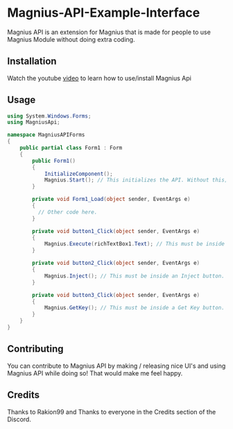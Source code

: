 # Magnius-API-Example-Interface

Magnius API is an extension for Magnius that is made for people to use Magnius Module without doing extra coding.

## Installation

Watch the youtube [video](https://www.youtube.com/watch?v=mjMsRpTwDbQ) to learn how to use/install Magnius Api

## Usage

```cs
using System.Windows.Forms;
using MagniusApi;

namespace MagniusAPIForms
{
    public partial class Form1 : Form
    {
        public Form1()
        {
            InitializeComponent();
            Magnius.Start(); // This initializes the API. Without this; you cannot use Magnius API.
        }

        private void Form1_Load(object sender, EventArgs e)
        {
          // Other code here.
        }

        private void button1_Click(object sender, EventArgs e)
        {
            Magnius.Execute(richTextBox1.Text); // This must be inside an Execute button. It'll execute whatever is inside your text box. (NOTE: change 'richTextBox1' to your own text editor.)
        }

        private void button2_Click(object sender, EventArgs e)
        {
            Magnius.Inject(); // This must be inside an Inject button. It'll inject Magnius Module.
        }

        private void button3_Click(object sender, EventArgs e)
        {
            Magnius.GetKey(); // This must be inside a Get Key button. It'll redirect you to the link to get the key.
        }
    }
}

```

## Contributing
You can contribute to Magnius API by making / releasing nice UI's and using Magnius API while doing so! That would make me feel happy.

## Credits

Thanks to Rakion99 and
Thanks to everyone in the Credits section of the Discord.
